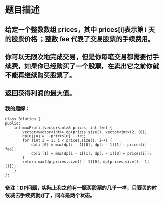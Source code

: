 # 题目描述
## 给定一个整数数组 prices，其中 prices[i]表示第 i 天的股票价格 ；整数 fee 代表了交易股票的手续费用。
## 你可以无限次地完成交易，但是你每笔交易都需要付手续费。如果你已经购买了一个股票，在卖出它之前你就不能再继续购买股票了。
## 返回获得利润的最大值。
### 我的题解：
```
class Solution {
public:
    int maxProfit(vector<int>& prices, int fee) {
        vector<vector<int>> dp(prices.size(), vector<int>(2, 0));
        dp[0][0] =  -prices[0] - fee;
        for (int i = 1; i < prices.size(); i++) {
            dp[i][0] = max(dp[i - 1][0], dp[i - 1][1] - prices[i] - fee);
            dp[i][1] = max(dp[i - 1][1], dp[i - 1][0] + prices[i]);
        }
        return max(dp[prices.size() - 1][0], dp[prices.size() - 1][1]);
    }
};
```
### **备注**：DP问题，实际上和之前有一题买股票的几乎一样，只要买的时候减去手续费就好了，同样是两个状态。
